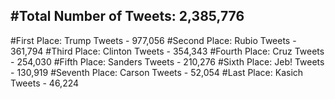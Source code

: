 #Total Number of Tweets: 2,385,776 
---
#First Place: Trump Tweets - 977,056
#Second Place: Rubio Tweets - 361,794
#Third Place: Clinton Tweets - 354,343
#Fourth Place: Cruz Tweets - 254,030
#Fifth Place: Sanders Tweets - 210,276
#Sixth Place: Jeb! Tweets - 130,919
#Seventh Place: Carson Tweets - 52,054
#Last Place: Kasich Tweets - 46,224
